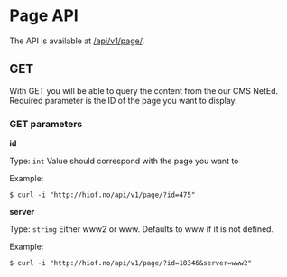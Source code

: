 # Page API

The API is available at [/api/v1/page/](http://hiof.no/api/v1/page/).


## GET

With GET you will be able to query the content from the our CMS NetEd. Required parameter is the ID of the page you want to display.

### GET parameters

**id**

Type: `int` Value should correspond with the page you want to

Example:

    $ curl -i "http://hiof.no/api/v1/page/?id=475"

**server**

Type: `string` Either www2 or www. Defaults to www if it is not defined.

Example:

    $ curl -i "http://hiof.no/api/v1/page/?id=18346&server=www2"
